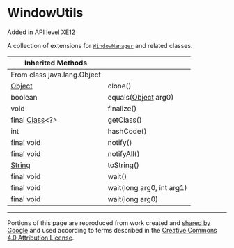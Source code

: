 # WindowUtils

Added in API level XE12

A collection of extensions for [`WindowManager`](http://developer.android.com/reference/android/view/WindowManager.html) and related classes.

| Inherited Methods | |
| --- | --- |
| From class java.lang.Object | |
| [Object](http://developer.android.com/reference/java/lang/Object.html) | clone() |
| boolean | equals([Object](http://developer.android.com/reference/java/lang/Object.html) arg0) |
| void | finalize()|
| final [Class](https://developer.android.com/reference/java/lang/Class.html)\<?\> | getClass() |
| int | hashCode() |
| final void | notify() |
| final void | notifyAll() |
| [String](https://developer.android.com/reference/java/lang/String.html) | toString() |
| final void | wait() |
| final void | wait(long arg0, int arg1) |
| final void | wait(long arg0) |

---

Portions of this page are reproduced from work created and [shared by Google](https://developers.google.com/readme/policies) and used according to terms described in the [Creative Commons 4.0 Attribution License](https://creativecommons.org/licenses/by/4.0/).
